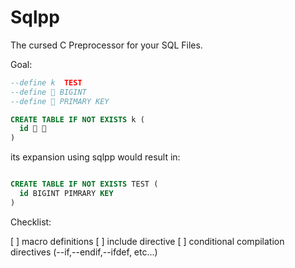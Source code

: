 # Sqlpp

The cursed C Preprocessor for your SQL Files.


Goal:

```sql
--define k  TEST
--define 👅 BIGINT
--define 💫 PRIMARY KEY

CREATE TABLE IF NOT EXISTS k (
  id 👅 💫
)

```

its expansion using sqlpp would result in:

```sql

CREATE TABLE IF NOT EXISTS TEST (
  id BIGINT PIMRARY KEY
)
```

Checklist:

[ ] macro definitions
[ ] include directive
[ ] conditional compilation directives (--if,--endif,--ifdef, etc...)
